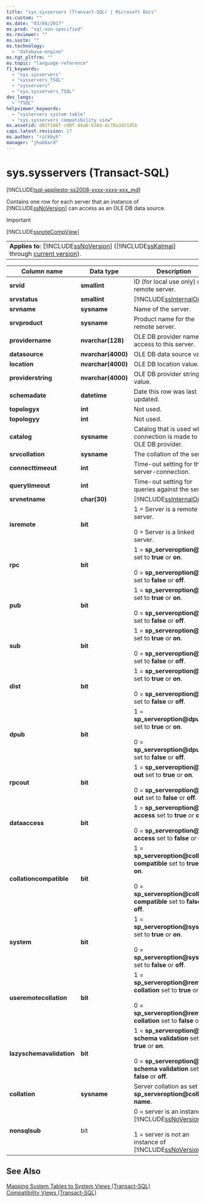 ```yaml
---
title: "sys.sysservers (Transact-SQL) | Microsoft Docs"
ms.custom: ""
ms.date: "03/04/2017"
ms.prod: "sql-non-specified"
ms.reviewer: ""
ms.suite: ""
ms.technology: 
  - "database-engine"
ms.tgt_pltfrm: ""
ms.topic: "language-reference"
f1_keywords: 
  - "sys.sysservers"
  - "sysservers_TSQL"
  - "sysservers"
  - "sys.sysservers_TSQL"
dev_langs: 
  - "TSQL"
helpviewer_keywords: 
  - "sysservers system table"
  - "sys.sysservers compatibility view"
ms.assetid: d02f186f-c00f-44a6-b38d-dc78a3d2145b
caps.latest.revision: 27
ms.author: "rickbyh"
manager: "jhubbard"
---
```

# sys.sysservers (Transact-SQL)
[!INCLUDE[tsql-appliesto-ss2008-xxxx-xxxx-xxx_md](../../database-engine/configure/windows/includes/tsql-appliesto-ss2008-xxxx-xxxx-xxx-md.md)]

  Contains one row for each server that an instance of [!INCLUDE[ssNoVersion](../../advanced-analytics/r-services/includes/ssnoversion-md.md)] can access as an OLE DB data source.  
  
> [!IMPORTANT]  
>  [!INCLUDE[ssnoteCompView](../../relational-databases/system-compatibility-views/includes/ssnotecompview-md.md)]  
  
||  
|-|  
|**Applies to**: [!INCLUDE[ssNoVersion](../../advanced-analytics/r-services/includes/ssnoversion-md.md)] ([!INCLUDE[ssKatmai](../../analysis-services/data-mining/includes/sskatmai-md.md)] through [current version](http://go.microsoft.com/fwlink/p/?LinkId=299658)).|  
  
|Column name|Data type|Description|  
|-----------------|---------------|-----------------|  
|**srvid**|**smallint**|ID (for local use only) of the remote server.|  
|**srvstatus**|**smallint**|[!INCLUDE[ssInternalOnly](../../integration-services/data-flow/transformations/includes/ssinternalonly-md.md)]|  
|**srvname**|**sysname**|Name of the server.|  
|**srvproduct**|**sysname**|Product name for the remote server.|  
|**providername**|**nvarchar(128)**|OLE DB provider name for access to this server.|  
|**datasource**|**nvarchar(4000)**|OLE DB data source value.|  
|**location**|**nvarchar(4000)**|OLE DB location value.|  
|**providerstring**|**nvarchar(4000)**|OLE DB provider string value.|  
|**schemadate**|**datetime**|Date this row was last updated.|  
|**topologyx**|**int**|Not used.|  
|**topologyy**|**int**|Not used.|  
|**catalog**|**sysname**|Catalog that is used when a connection is made to an OLE DB provider.|  
|**srvcollation**|**sysname**|The collation of the server.|  
|**connecttimeout**|**int**|Time-out setting for the server-connection.|  
|**querytimeout**|**int**|Time-out setting for queries against the server.|  
|**srvnetname**|**char(30)**|[!INCLUDE[ssInternalOnly](../../integration-services/data-flow/transformations/includes/ssinternalonly-md.md)]|  
|**isremote**|**bit**|1 = Server is a remote server.<br /><br /> 0 = Server is a linked server.|  
|**rpc**|**bit**|1 = **sp_serveroption@rpc** set to **true** or **on**.<br /><br /> 0 = **sp_serveroption@rpc** set to **false** or **off**.|  
|**pub**|**bit**|1 = **sp_serveroption@pub** set to **true** or **on**.<br /><br /> 0 = **sp_serveroption@pub** set to **false** or **off**.|  
|**sub**|**bit**|1 = **sp_serveroption@sub** set to **true** or **on**.<br /><br /> 0 = **sp_serveroption@sub** set to **false** or **off**.|  
|**dist**|**bit**|1 = **sp_serveroption@dist** set to **true** or **on**.<br /><br /> 0 = **sp_serveroption@dist** set to **false** or **off**.|  
|**dpub**|**bit**|1 = **sp_serveroption@dpub** set to **true** or **on**.<br /><br /> 0 = **sp_serveroption@dpub** set to **false** or **off**.|  
|**rpcout**|**bit**|1 = **sp_serveroption@rpc out** set to **true** or **on**.<br /><br /> 0 = **sp_serveroption@rpc out** set to **false** or **off**.|  
|**dataaccess**|**bit**|1 = **sp_serveroption@data access** set to **true** or **on**.<br /><br /> 0 = **sp_serveroption@data access** set to **false** or **off**.|  
|**collationcompatible**|**bit**|1 = **sp_serveroption@collation compatible** set to **true** or **on**.<br /><br /> 0 = **sp_serveroption@collation compatible** set to **false** or **off**.|  
|**system**|**bit**|1 = **sp_serveroption@system** set to **true** or **on**.<br /><br /> 0 = **sp_serveroption@system** set to **false** or **off**.|  
|**useremotecollation**|**bit**|1 = **sp_serveroption@remote collation** set to **true** or **on**.<br /><br /> 0 = **sp_serveroption@remote collation** set to **false** or **off**.|  
|**lazyschemavalidation**|**bit**|1 = **sp_serveroption@lazy schema validation** set to **true** or **on**.<br /><br /> 0 = **sp_serveroption@lazy schema validation** set to **false** or **off**.|  
|**collation**|**sysname**|Server collation as set by **sp_serveroption@collation name**.|  
|**nonsqlsub**|bit|0 = server is an instance of [!INCLUDE[ssNoVersion](../../advanced-analytics/r-services/includes/ssnoversion-md.md)]<br /><br /> 1 = server is not an instance of [!INCLUDE[ssNoVersion](../../advanced-analytics/r-services/includes/ssnoversion-md.md)]|  
  
## See Also  
 [Mapping System Tables to System Views &#40;Transact-SQL&#41;](../../relational-databases/system-tables/mapping-system-tables-to-system-views-transact-sql.md)   
 [Compatibility Views &#40;Transact-SQL&#41;](../Topic/Compatibility%20Views%20\(Transact-SQL\).md)  
  
  